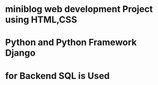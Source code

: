 # miniblog web development Project using HTML,CSS
# Python and Python Framework Django 
# for Backend SQL is Used
